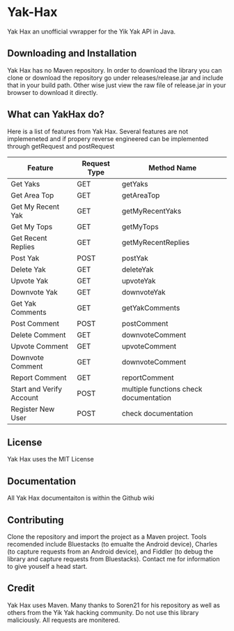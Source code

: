 # Yak-Hax
Yak Hax an unofficial vwrapper for the Yik Yak API in Java.

## Downloading and Installation
Yak Hax has no Maven repository. In order to download the library you can clone or download the repository go under releases/release.jar and include that in your build path. Other wise just view the raw file of release.jar in your browser to download it directly.

## What can YakHax do?
Here is a list of features from Yak Hax. Several features are not implemeneted and if propery reverse engineered can be implemented through getRequest and postRequest

| Feature                  | Request Type | Method Name                            |
|--------------------------|--------------|----------------------------------------|
| Get Yaks                 | GET          | getYaks                                |
| Get Area Top             | GET          | getAreaTop                             |
| Get My Recent Yak        | GET          | getMyRecentYaks                        |
| Get My Tops              | GET          | getMyTops                              |
| Get Recent Replies       | GET          | getMyRecentReplies                     |
| Post Yak                 | POST         | postYak                                |
| Delete Yak               | GET          | deleteYak                              |
| Upvote Yak               | GET          | upvoteYak                              |
| Downvote Yak             | GET          | downvoteYak                            |
| Get Yak Comments         | GET          | getYakComments                         |
| Post Comment             | POST         | postComment                            |
| Delete Comment           | GET          | downvoteComment                        |
| Upvote Comment           | GET          | upvoteComment                          |
| Downvote Comment         | GET          | downvoteComment                        |
| Report Comment           | GET          | reportComment                          |
| Start and Verify Account | POST         | multiple functions check documentation |
| Register New User        | POST         | check documentation                    |

## License
Yak Hax uses the MIT License

## Documentation
All Yak Hax documentaiton is within the Github wiki

## Contributing
Clone the repository and import the project as a Maven project. Tools recomended include Bluestacks (to emualte the Android device), Charles (to capture requests from an Android device), and Fiddler (to debug the library and capture requests from Bluestacks). Contact me for information to give youself a head start.

## Credit
Yak Hax uses Maven. Many thanks to Soren21 for his repository as well as others from the Yik Yak hacking community. Do not use this library maliciously. All requests are monitered.
